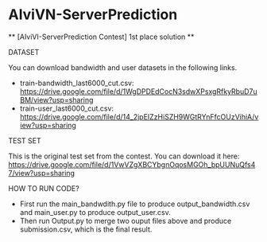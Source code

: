 # AIviVN-ServerPrediction
** [AIviVI-ServerPrediction Contest] 1st place solution ** 


DATASET

You can download bandwidth and user datasets in the following links.
- train-bandwidth_last6000_cut.csv: https://drive.google.com/file/d/1WgDPDEdCocN3sdwXPsxgRfkyRbuD7uBM/view?usp=sharing
- train-user_last6000_cut.csv: https://drive.google.com/file/d/14_2jpEIZzHiSZH9WGtRYnFfcOUzVihiA/view?usp=sharing

TEST SET

This is the original test set from the contest. You can download it here: https://drive.google.com/file/d/1VwVZgXBCYbgnOqosMGOh_bpUUNuQfs47/view?usp=sharing

HOW TO RUN CODE?

- First run the main_bandwdith.py file to produce output_bandwidth.csv and main_user.py to produce output_user.csv.
- Then run Output.py to merge two ouput files above and produce submission.csv, which is the final result.

